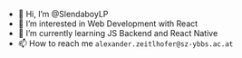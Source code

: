 - 👋 Hi, I’m @SlendaboyLP
- 👀 I’m interested in Web Development with React
- 🌱 I’m currently learning JS Backend and React Native
- 📫 How to reach me `alexander.zeitlhofer@sz-ybbs.ac.at`

<!---
SlendaboyLP/SlendaboyLP is a ✨ special ✨ repository because its `README.md` (this file) appears on your GitHub profile.
You can click the Preview link to take a look at your changes.
--->
